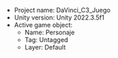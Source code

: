 <!-- UNITY CODE ASSIST INSTRUCTIONS START -->
- Project name: DaVinci_C3_Juego
- Unity version: Unity 2022.3.5f1
- Active game object:
  - Name: Personaje
  - Tag: Untagged
  - Layer: Default
<!-- UNITY CODE ASSIST INSTRUCTIONS END -->